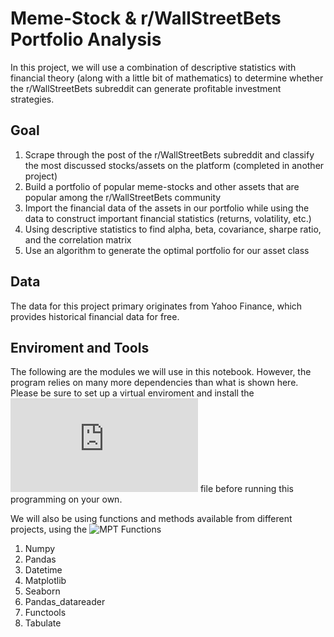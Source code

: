 # Meme-Stock & r/WallStreetBets Portfolio Analysis
In this project, we will use a combination of descriptive statistics with financial theory (along with a little bit of mathematics) to determine whether the r/WallStreetBets subreddit can generate profitable investment strategies.

## Goal

1. Scrape through the post of the r/WallStreetBets subreddit and classify the most discussed stocks/assets on the platform (completed in another project)
2. Build a portfolio of popular meme-stocks and other assets that are popular among the r/WallStreetBets community
3. Import the financial data of the assets in our portfolio while using the data to construct important financial statistics (returns, volatility, etc.)
4. Using descriptive statistics to find alpha, beta, covariance, sharpe ratio, and the correlation matrix
5. Use an algorithm to generate the optimal portfolio for our asset class

## Data

The data for this project primary originates from Yahoo Finance, which provides historical financial data for free.

## Enviroment and Tools

The following are the modules we will use in this notebook. However, the program relies on many more dependencies than what is shown here. Please be sure to set up a virtual enviroment and install the ![requirements.txt](https://github.com/KidQuant/Meme-Stock-r-WallStreetBets-Portfolio-Analysis/blob/main/requirements.txt) file before running this programming on your own.

We will also be using functions and methods available from different projects, using the ![MPT Functions](https://github.com/KidQuant/Meme-Stock-r-WallStreetBets-Portfolio-Analysis/blob/main/MPT_Functions.ipynb)

1. Numpy
2. Pandas
3. Datetime
4. Matplotlib
5. Seaborn
6. Pandas_datareader
7. Functools
8. Tabulate

